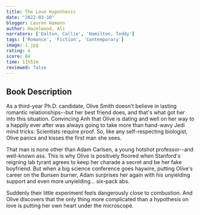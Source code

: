 ```yaml
---
title: The Love Hypothesis
date: "2022-03-10"
blogger: Lauren Hamann
author: Hazelwood, Ali
narrators: ['Dalton, Callie', 'Hamilton, Teddy']
tags: ['Romance', 'Fiction', 'Contemporary']
image: 1.jpg
rating: 4
score: 84
time: 11h51m
reviewed: false
---
```



## Book Description

As a third-year Ph.D. candidate, Olive Smith doesn't believe in lasting romantic relationships--but her best friend does, and that's what got her into this situation. Convincing Anh that Olive is dating and well on her way to a happily ever after was always going to take more than hand-wavy Jedi mind tricks: Scientists require proof. So, like any self-respecting biologist, Olive panics and kisses the first man she sees.

That man is none other than Adam Carlsen, a young hotshot professor--and well-known ass. This is why Olive is positively floored when Stanford's reigning lab tyrant agrees to keep her charade a secret and be her fake boyfriend. But when a big science conference goes haywire, putting Olive's career on the Bunsen burner, Adam surprises her again with his unyielding support and even more unyielding... six-pack abs.

Suddenly their little experiment feels dangerously close to combustion. And Olive discovers that the only thing more complicated than a hypothesis on love is putting her own heart under the microscope.